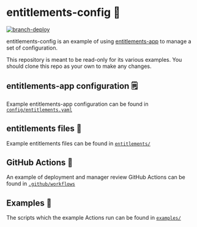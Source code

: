 # entitlements-config 📜


[![branch-deploy](https://github.com/github/entitlements-config/actions/workflows/branch-deploy.yml/badge.svg)](https://github.com/github/entitlements-config/actions/workflows/branch-deploy.yml)

entitlements-config is an example of using [entitlements-app](https://github.com/github/entitlements-app) to manage a set of configuration.

This repository is meant to be read-only for its various examples. You should clone this repo as your own to make any changes.

## entitlements-app configuration 🗒️

Example entitlements-app configuration can be found in [`config/entitlements.yaml`](config/entitlements.yaml)

## entitlements files 📂

Example entitlements files can be found in [`entitlements/`](entitlements/)

## GitHub Actions 🚀

An example of deployment and manager review GitHub Actions can be found in [`.github/workflows`](.github/workflows)

## Examples 📸

The scripts which the example Actions run can be found in [`examples/`](examples/)
